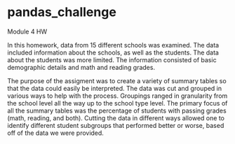# pandas_challenge
Module 4 HW

In this homework, data from 15 different schools was examined. The data included information about the schools, as well as the students. The data about the students was more limited. The information consisted of basic demographic details and math and reading grades.

The purpose of the assigment was to create a variety of summary tables so that the data could easily be interpreted. The data was cut and grouped in various ways to help with the process. Groupings ranged in granularity from the school level all the way up to the school type level. The primary focus of all the summary tables was the percentage of students with passing grades (math, reading, and both). Cutting the data in different ways allowed one to identify different student subgroups that performed better or worse, based off of the data we were provided.  